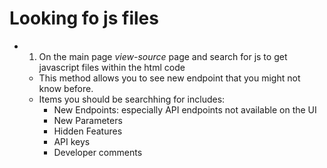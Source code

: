# Looking fo js files
- 1. On the main page *view-source* page and search for js to get javascript files within the html code
    - This method allows you to see new endpoint that you might not know before.
    - Items you should be searchhing for includes:
        - New Endpoints: especially API endpoints not available on the UI
        - New Parameters
        - Hidden Features
        - API keys
        - Developer comments
    